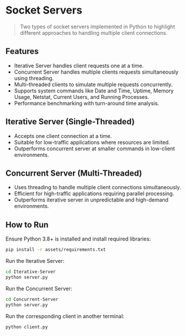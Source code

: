 # Socket Servers
>Two types of socket servers implemented in Python to highlight different approaches to handling multiple client connections.

## Features

* Iterative Server handles client requests one at a time.
* Concurrent Server handles multiple clients requests simultaneously using threading.
* Multi-threaded clients to simulate multiple requests concurrently.
* Supports system commands like Date and Time, Uptime, Memory Usage, Netstat, Current Users, and Running Processes.
* Performance benchmarking with turn-around time analysis.

## Iterative Server (Single-Threaded)

* Accepts one client connection at a time.
* Suitable for low-traffic applications where resources are limited.
* Outperforms concurrent server at smaller commands in low-client environments.

## Concurrent Server (Multi-Threaded)

* Uses threading to handle multiple client connections simultaneously.
* Efficient for high-traffic applications requiring parallel processing.
* Outperforms iterative server in unpredictable and high-demand environments.

## How to Run
Ensure Python 3.8+ is installed and install required libraries:
```bash
pip install -r assets/requirements.txt
```

Run the Iterative Server:
```bash
cd Iterative-Server
python server.py
```

Run the Concurrent Server:
```bash
cd Concurrent-Server
python server.py
```

Run the corresponding client in another terminal:
```bash
python client.py
```
